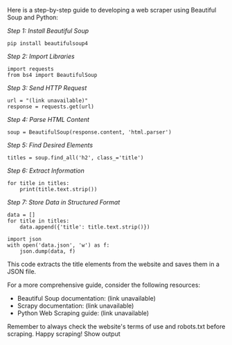Here is a step-by-step guide to developing a web scraper using Beautiful Soup and Python:

*Step 1: Install Beautiful Soup*

`pip install beautifulsoup4`

*Step 2: Import Libraries*

```
import requests
from bs4 import BeautifulSoup
```

*Step 3: Send HTTP Request*

```
url = "(link unavailable)"
response = requests.get(url)
```

*Step 4: Parse HTML Content*

```
soup = BeautifulSoup(response.content, 'html.parser')
```

*Step 5: Find Desired Elements*

```
titles = soup.find_all('h2', class_='title')
```

*Step 6: Extract Information*

```
for title in titles:
    print(title.text.strip())
```

*Step 7: Store Data in Structured Format*

```
data = []
for title in titles:
    data.append({'title': title.text.strip()})

import json
with open('data.json', 'w') as f:
    json.dump(data, f)
```

This code extracts the title elements from the website and saves them in a JSON file.

For a more comprehensive guide, consider the following resources:

- Beautiful Soup documentation: (link unavailable)
- Scrapy documentation: (link unavailable)
- Python Web Scraping guide: (link unavailable)

Remember to always check the website's terms of use and robots.txt before scraping. Happy scraping! Show output
